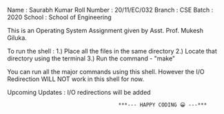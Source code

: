 Name : Saurabh Kumar
Roll Number : 20/11/EC/032
Branch : CSE
Batch : 2020
School : School of Engineering

This is an Operating System Assignment given by Asst. Prof. Mukesh Giluka.

To run the shell : 1.) Place all the files in the same directory
                   2.) Locate that directory using the terminal
                   3.) Run the command - "make"

You can run all the major commands using this shell. However the I/O Redirection WILL NOT work in this shell for now.

Upcoming Updates : I/O redirections will be added

                                        ***--- HAPPY CODING 😀 ---***